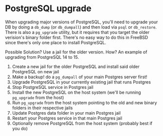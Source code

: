 # PostgreSQL upgrade
When upgrading major versions of PostgreSQL, you'll need to upgrade your DB by doing a `db_dump` (or `db_dumpall`) and then load via `psql` or `db_restore`. There is also a `pg_upgrade` utility, but it requires that you target the older verision's binary folder first. There's no easy way to do this in FreeBSD since there's only one place to install PostgreSQL.

Possible Solution? Use a jail for the older version. How? An example of upgrading from PostgreSQL 14 to 15.

1. Create a new jail for the older PostgreSQL and install said older PostgreSQL on new jail
2. Make a backup! do a `pg_dumpall` of your main Postgres server first!
3. Upgrade PostgreSQL in your currently existing jail that runs Postgres
4. Stop PostgreSQL service in Postgres jail
5. Install the new PostgreSQL on the host system (we'll be running `pg_upgrade` from the host)
6. Run `pg_upgrade` from the host system pointing to the old and new binary folders in their respective jails
7. Update Postgres data folder in your main Postgres jail
8. Restart your Postgres service in that main Postgres jail
9. Optionally remove PostgreSQL from the host system (probably best if you do)